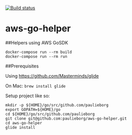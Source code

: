 [![Build status](https://badge.buildkite.com/0b1e1cd70a91f5e6b694877f4b86d7e7d74b5e2ec6ce427b28.svg)](https://buildkite.com/myob/aws-go-helpers)

# aws-go-helper
##Helpers using AWS GoSDK

    docker-compose run --rm build
    docker-compose run --rm run

##Prerequisites

Using https://github.com/Masterminds/glide

On Mac: `brew install glide`

Setup project like so:
```
mkdir -p ${HOME}/go/src/github.com/paulieborg
export GOPATH=${HOME}/go
cd ${HOME}/go/src/github.com/paulieborg
git clone git@github.com:paulieborg/aws-go-helper.git
cd aws-go-helper
glide install
```

